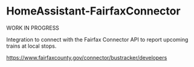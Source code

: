 # HomeAssistant-FairfaxConnector

WORK IN PROGRESS

Integration to connect with the Fairfax Connector API to report upcoming trains at local stops. 

https://www.fairfaxcounty.gov/connector/bustracker/developers
